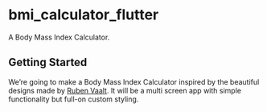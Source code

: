 # bmi_calculator_flutter

A Body Mass Index Calculator.

## Getting Started

We’re going to make a Body Mass Index Calculator inspired by the beautiful designs made by [Ruben Vaalt](https://dribbble.com/shots/4585382-Simple-BMI-Calculator).
It will be a multi screen app with simple functionality but full-on custom styling.
